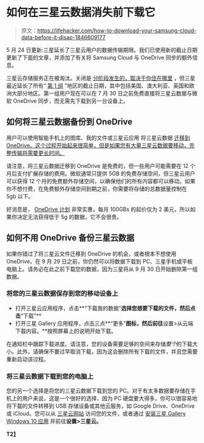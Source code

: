 # 如何在三星云数据消失前下载它

> 原文：<https://lifehacker.com/how-to-download-your-samsung-cloud-data-before-it-disap-1846609177>

5 月 24 日更新:三星延长了三星云用户的数据传输期限。我们已使用新的截止日期更新了下面的文章，并添加了有关将 Samsung Cloud 与 OneDrive 同步的额外信息。



三星云存储服务正在被淘汰。关闭是 [分阶段发生的，取决于你住在哪里](https://www.samsung.com/uk/support/mobile-devices/changes-to-gallery-sync-samsung-cloud-drive-and-premium-storage/?merchant=17946&cid=uk_paid_affiliate_awin-TechRadar_0_none_Editorial+Content_0_none_none&awc=17946_1617393103_04ade1a80e2f17f72ed4f6231c44ab83&affiliatename=TechRadar&affiliateid=103504&clicktimestamp=1617393103) ，但三星最近延长了所有“ [第 1 组](https://support.samsungcloud.com/#/eof_notice/group) ”地区的截止日期，其中包括美国、澳大利亚、英国和欧洲大部分地区。第一组用户现在可以在 7 月 30 日之前免费直接将三星云数据与微软 OneDrive 同步，而无需先下载到另一台设备上。

## **如何将三星云数据备份到 OneDrive**

用户可以使用智能手机上的图库、我的文件或三星云应用 将三星云数据 [迁移到 OneDrive。这个过程开始起来很简单，但是如果您有大量三星云数据要移动，完整传输将需要更长时间。](https://support.samsungcloud.com/#/eof_notice/moveOneDrive)

请注意，将三星云数据迁移到 OneDrive 是免费的，但一些用户可能需要在 12 个月后支付扩展存储的费用。微软通常只提供 5GB 的免费存储空间，但三星云用户可以获得 12 个月的免费额外存储空间，以确保他们的所有内容都可以移动。如果你不想付费，在免费额外存储空间到期之前，你需要将存储的总数据量控制在 5gb 以下。

好消息是， [OneDrive 计划](https://www.microsoft.com/en-us/microsoft-365/onedrive/compare-onedrive-plans?activetab=tab%3aprimaryr1) 非常实惠，每月 100GBs 的起价仅为 2 美元，所以如果你决定无法获得低于 5g 的数据，它不会很贵。

## **如何不用 OneDrive 备份三星云数据**

如果你错过了将三星云文件迁移到 OneDrive 的机会，或者根本不想使用 OneDrive，在 9 月 29 日之前，你仍然可以将数据下载到 PC、三星手机或平板电脑上。请务必在此之前下载您的数据，因为三星将从 9 月 30 日开始删除第一组数据。

### **将您的三星云数据保存到您的移动设备上**

*   打开三星云应用程序，点击**“下载我的数据”**选择您想要下载的文件，然后点击**“下载”**
*   打开三星 Gallery 应用程序，点击三点**“更多”**图标，然后前往**设置>从云端下载内容。**按照屏幕上的说明开始下载。

在通知栏中跟踪下载进度。请注意，您的设备需要足够的空间来存储*整个*的下载大小。此外，请确保不要过早取消下载，因为这会删除所有下载的文件，并且您需要重新启动该过程。

### **将三星云数据下载到您的电脑上**

您的另一个选择是将您的三星云数据下载到您的 PC。对于有太多数据要存储在手机上的用户来说，这是一个很好的选择，因为 PC 硬盘要大得多，你可以很容易地将下载的文件转移到 USB 存储设备或其他云服务，如 Google Drive、OneDrive 或 iCloud。您可以从 [三星云网站](https://support.samsungcloud.com/#/login) 访问您的文件，或者通过 [安装三星 Gallery Windows 10 应用](https://www.microsoft.com/en-us/p/samsung-gallery/9nblggh4n9r9?ocid=9nblggh4n9r9_ORSEARCH_Bing&rtc=1) 并前往**设置>三星云。**

**T2】**